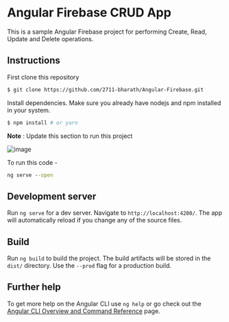 # Angular Firebase CRUD App

This is a sample Angular Firebase project for performing Create, Read, Update and Delete operations.


## Instructions 

First clone this repository
```bash
$ git clone https://github.com/2711-bharath/Angular-Firebase.git
```

Install dependencies. Make sure you already have nodejs and npm installed in your system.
```bash
$ npm install # or yarn
```

**Note** : Update this section to run this project 

![image](https://user-images.githubusercontent.com/54592001/118435282-504a6a00-b6fc-11eb-9909-4cda58130b46.png)

To run this code - 
```cmd
ng serve --open
```

## Development server

Run `ng serve` for a dev server. Navigate to `http://localhost:4200/`. The app will automatically reload if you change any of the source files.

## Build

Run `ng build` to build the project. The build artifacts will be stored in the `dist/` directory. Use the `--prod` flag for a production build.

## Further help

To get more help on the Angular CLI use `ng help` or go check out the [Angular CLI Overview and Command Reference](https://angular.io/cli) page.
